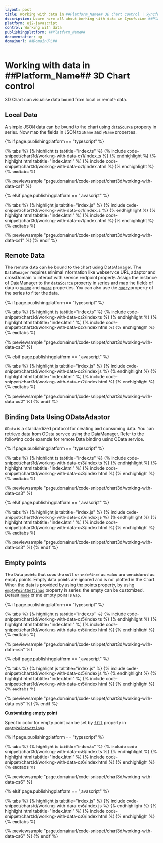 ```yaml
---
layout: post
title: Working with data in ##Platform_Name## 3D Chart control | Syncfusion
description: Learn here all about Working with data in Syncfusion ##Platform_Name## 3D Chart control of Syncfusion Essential JS 2 and more.
platform: ej2-javascript
control: Working with data 
publishingplatform: ##Platform_Name##
documentation: ug
domainurl: ##DomainURL##
---
```

<!-- markdownlint-disable MD036 -->

# Working with data in ##Platform_Name## 3D Chart control

3D Chart can visualise data bound from local or remote data.

## Local Data

A simple JSON data can be bound to the chart using [`dataSource`](../api/chart3d/series3DModel/#datasource) property in series. Now map the fields in JSON to [`xName`](../api/chart3d/series3DModel/#xname) and [`yName`](../api/chart3d/series3DModel/#yname) properties.

{% if page.publishingplatform == "typescript" %}

{% tabs %}
{% highlight ts tabtitle="index.ts" %}
{% include code-snippet/chart3d/working-with-data-cs1/index.ts %}
{% endhighlight %}
{% highlight html tabtitle="index.html" %}
{% include code-snippet/chart3d/working-with-data-cs1/index.html %}
{% endhighlight %}
{% endtabs %}
        
{% previewsample "page.domainurl/code-snippet/chart3d/working-with-data-cs1" %}

{% elsif page.publishingplatform == "javascript" %}

{% tabs %}
{% highlight js tabtitle="index.js" %}
{% include code-snippet/chart3d/working-with-data-cs1/index.js %}
{% endhighlight %}
{% highlight html tabtitle="index.html" %}
{% include code-snippet/chart3d/working-with-data-cs1/index.html %}
{% endhighlight %}
{% endtabs %}

{% previewsample "page.domainurl/code-snippet/chart3d/working-with-data-cs1" %}
{% endif %}

## Remote Data

The remote data can be bound to the chart using DataManager. The `DataManager` requires minimal information like webservice URL, adaptor and crossDomain to interact with service endpoint properly. Assign the instance of DataManager to the [`dataSource`](../api/chart3d/series3DModel/#datasource) property in series and map the fields of data to [`xName`](../api/chart3d/series3DModel/#xname) and [`yName`](../api/chart3d/series3DModel/#yname) properties. You can also use the [`query`](../api/chart3d/series3DModel/#query) property of the series to filter the data.

{% if page.publishingplatform == "typescript" %}

 {% tabs %}
{% highlight ts tabtitle="index.ts" %}
{% include code-snippet/chart3d/working-with-data-cs2/index.ts %}
{% endhighlight %}
{% highlight html tabtitle="index.html" %}
{% include code-snippet/chart3d/working-with-data-cs2/index.html %}
{% endhighlight %}
{% endtabs %}
        
{% previewsample "page.domainurl/code-snippet/chart3d/working-with-data-cs2" %}

{% elsif page.publishingplatform == "javascript" %}

{% tabs %}
{% highlight js tabtitle="index.js" %}
{% include code-snippet/chart3d/working-with-data-cs2/index.js %}
{% endhighlight %}
{% highlight html tabtitle="index.html" %}
{% include code-snippet/chart3d/working-with-data-cs2/index.html %}
{% endhighlight %}
{% endtabs %}

{% previewsample "page.domainurl/code-snippet/chart3d/working-with-data-cs2" %}
{% endif %}

## Binding Data Using ODataAdaptor

`OData` is a standardized protocol for creating and consuming data. You can retrieve data from OData service using the DataManager. Refer to the following code example for remote Data binding using OData service.

{% if page.publishingplatform == "typescript" %}

 {% tabs %}
{% highlight ts tabtitle="index.ts" %}
{% include code-snippet/chart3d/working-with-data-cs3/index.ts %}
{% endhighlight %}
{% highlight html tabtitle="index.html" %}
{% include code-snippet/chart3d/working-with-data-cs3/index.html %}
{% endhighlight %}
{% endtabs %}
        
{% previewsample "page.domainurl/code-snippet/chart3d/working-with-data-cs3" %}

{% elsif page.publishingplatform == "javascript" %}

{% tabs %}
{% highlight js tabtitle="index.js" %}
{% include code-snippet/chart3d/working-with-data-cs3/index.js %}
{% endhighlight %}
{% highlight html tabtitle="index.html" %}
{% include code-snippet/chart3d/working-with-data-cs3/index.html %}
{% endhighlight %}
{% endtabs %}

{% previewsample "page.domainurl/code-snippet/chart3d/working-with-data-cs3" %}
{% endif %}

## Empty points

The Data points that uses the `null` or `undefined` as value are considered as empty points. Empty data points are ignored and is not plotted in the Chart. When the data is provided by using the points property, by using [`emptyPointSettings`](../api/chart3d/threeDimensionalEmptyPointSettingsModel/) property in series, the empty can be customized. Default [`mode`](../api/chart3d/threeDimensionalEmptyPointSettingsModel/#mode) of the empty point is `Gap`.

{% if page.publishingplatform == "typescript" %}

 {% tabs %}
{% highlight ts tabtitle="index.ts" %}
{% include code-snippet/chart3d/working-with-data-cs5/index.ts %}
{% endhighlight %}
{% highlight html tabtitle="index.html" %}
{% include code-snippet/chart3d/working-with-data-cs5/index.html %}
{% endhighlight %}
{% endtabs %}
        
{% previewsample "page.domainurl/code-snippet/chart3d/working-with-data-cs5" %}

{% elsif page.publishingplatform == "javascript" %}

{% tabs %}
{% highlight js tabtitle="index.js" %}
{% include code-snippet/chart3d/working-with-data-cs5/index.js %}
{% endhighlight %}
{% highlight html tabtitle="index.html" %}
{% include code-snippet/chart3d/working-with-data-cs5/index.html %}
{% endhighlight %}
{% endtabs %}

{% previewsample "page.domainurl/code-snippet/chart3d/working-with-data-cs5" %}
{% endif %}

**Customizing empty point**

Specific color for empty point can be set by [`fill`](../api/chart3d/threeDimensionalEmptyPointSettingsModel/#fill) property in [`emptyPointSettings`](../api/chart3d/threeDimensionalEmptyPointSettingsModel/).

{% if page.publishingplatform == "typescript" %}

 {% tabs %}
{% highlight ts tabtitle="index.ts" %}
{% include code-snippet/chart3d/working-with-data-cs6/index.ts %}
{% endhighlight %}
{% highlight html tabtitle="index.html" %}
{% include code-snippet/chart3d/working-with-data-cs6/index.html %}
{% endhighlight %}
{% endtabs %}
        
{% previewsample "page.domainurl/code-snippet/chart3d/working-with-data-cs6" %}

{% elsif page.publishingplatform == "javascript" %}

{% tabs %}
{% highlight js tabtitle="index.js" %}
{% include code-snippet/chart3d/working-with-data-cs6/index.js %}
{% endhighlight %}
{% highlight html tabtitle="index.html" %}
{% include code-snippet/chart3d/working-with-data-cs6/index.html %}
{% endhighlight %}
{% endtabs %}

{% previewsample "page.domainurl/code-snippet/chart3d/working-with-data-cs6" %}
{% endif %}